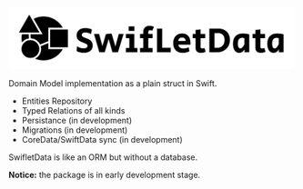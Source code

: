 <picture>
  <source media="(prefers-color-scheme: dark)" srcset="Logo-dark.svg">
  <source media="(prefers-color-scheme: light)" srcset="Logo.svg">
  <img src="Logo.svg">
</picture>

Domain Model implementation as a plain struct in Swift. 
- Entities Repository
- Typed Relations of all kinds
- Persistance (in development)
- Migrations (in development)
- CoreData/SwiftData sync (in development)

SwifletData is like an ORM but without a database.


**Notice:** the package is in early development stage.
 
